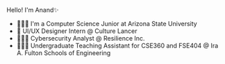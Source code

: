 Hello! I'm Anand✨
- 👨🏻‍🎓 I'm a Computer Science Junior at Arizona State University
- 🎨 UI/UX Designer Intern @ Culture Lancer
- 🧑🏻‍💻 Cybersecurity Analyst @ Resilience Inc. 
- 🧑🏻‍🏫 Undergraduate Teaching Assistant for CSE360 and FSE404 @ Ira A. Fulton Schools of Engineering

<!--
amishr87/amishr87 is a ✨ special ✨ repository because its `README.md` (this file) appears on your GitHub profile.
You can click the Preview link to take a look at your changes.
--->

